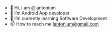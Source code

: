 - 👋 Hi, I am @lantonium
- 👀 I’m Android App developer
- 🌱 I’m currently learning Software Development
- 📫 How to reach me lantonium@gmail.com

<!---
lantonium/lantonium is a ✨ special ✨ repository because its `README.md` (this file) appears on your GitHub profile.
You can click the Preview link to take a look at your changes.
--->
